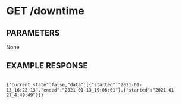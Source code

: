 # GET /downtime

## PARAMETERS
None

## EXAMPLE RESPONSE
<code>
{"current_state":false,"data":[{"started":"2021-01-13_16:22:13","ended":"2021-01-13_19:06:01"},{"started":"2021-01-27_4:49:49"}]}
</code>
